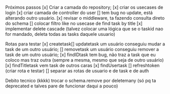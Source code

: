 Próximos passos
[x] Criar a camada do repository;
[x] criar os usecases de login
[x] criar camada de controller do user
[] tem bug no update, está alterando outro usuário.
[x] revisar o middleware, ta fazendo consulta direto do schema
[] colocar filtro like no usecase de find task by title
[x] implementar delete cascade (talvez colocar uma lógica que se o taskid nao for mandado, deleta todas as tasks daquele usuario)

Rotas para testar
[x] createtask[] updatetask um usuário conseguiu mudar a task de um outro usuário;
[] removetask um usuário conseguiu remover a task de um outro usuário;
[x] findIDtask tem bug, não traz a task que eu coloco mas traz outra (sempre a mesma, mesmo que seja de outro usuário)
[x] findTitletask vem task de outros caras
[x] findUsertask
[] refreshtoken (criar rota e testar)
[] separar as rotas de usuario e de task e de auth

Debito tecnico (kkkk)
trocar o schema.remove por deletemany (só pq ta deprecated e talves pare de funcionar daqui a pouco)
